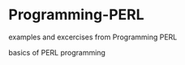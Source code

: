Programming-PERL
================

examples and excercises from Programming PERL

basics of PERL programming
